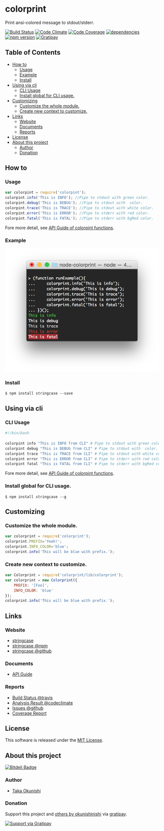 colorprint
=====

Print ansi-colored message to stdout/stderr.

<!-- Badge start -->

[![Build Status][my_travis_badge_url]][my_travis_url]
[![Code Climate][my_codeclimate_badge_url]][my_codeclimate_url]
[![Code Coverage][my_codeclimate_coverage_badge_url]][my_codeclimate_url]
[![dependencies][my_gemnasium_badge_url]][my_gemnasium_url]
[![npm version][my_npm_budge_url]][my_npm_url]
[![Gratipay][my_gratipay_budge_url]][my_gratipay_url]

<!-- Badge end -->


<!-- Table start -->

Table of Contents
-----
- [How to](#01-howto)
    - [Usage](#01-howto--usage)
    - [Example](#01-howto--example)
    - [Install](#01-howto--install)
- [Using via cli](#02-cli)
    - [CLI Usage](#02-cli--c-l-i--usage)
    - [Install global for CLI usage.](#02-cli--install-global-for--c-l-i-usage-)
- [Customizing](#03-customizing)
    - [Customize the whole module.](#03-customizing--customize-the-whole-module-)
    - [Create new context to customize.](#03-customizing--create-new-context-to-customize-)
- [Links](#09-links)
    - [Website](#09-links--website)
    - [Documents](#09-links--documents)
    - [Reports](#09-links--reports)
- [License](#10-license)
- [About this project](#11-project)
    - [Author](#11-project--author)
    - [Donation](#11-project--donation)

<!-- Table end -->


<!-- Sections start -->

<a name="01-howto"></a>
How to
-------

<a name="01-howto--usage"></a>
### Usage

```javascript
var colorpint = require('colorpint');
colorpint.info('This is INFO'); //Pipe to stdout with green color.
colorpint.debug('This is DEBUG'); //Pipe to stdout with  color.
colorpint.trace('This is TRACE'); //Pipe to stdout with white color.
colorpint.error('This is ERROR'); //Pipe to stderr with red color.
colorpint.fatal('This is FATAL'); //Pipe to stderr with bgRed color.

```

Fore more detail, see [API Guide of colorpint functions][my_lib_apiguide_url].

<a name="01-howto--example"></a>
### Example

<img src="assets/images/screenshot.png"/>

<a name="01-howto--install"></a>
### Install

```
$ npm install stringcase --save
```

<a name="02-cli"></a>
Using via cli
-------

<a name="02-cli--c-l-i--usage"></a>
### CLI Usage

```bash
#!/bin/bash

colorpint info "This is INFO from CLI" # Pipe to stdout with green color.
colorpint debug "This is DEBUG from CLI" # Pipe to stdout with  color.
colorpint trace "This is TRACE from CLI" # Pipe to stdout with white color.
colorpint error "This is ERROR from CLI" # Pipe to stderr with red color.
colorpint fatal "This is FATAL from CLI" # Pipe to stderr with bgRed color.

```

Fore more detail, see [API Guide of colorpint functions][my_lib_apiguide_url].



<a name="02-cli--install-global-for--c-l-i-usage-"></a>
### Install global for CLI usage.

```
$ npm install stringcase --g
```

<a name="03-customizing"></a>
Customizing
--------

<a name="03-customizing--customize-the-whole-module-"></a>
### Customize the whole module.

```javascript
var colorprint = require('colorprint');
colorprint.PREFIX='Yeah!';
colorprint.INFO_COLOR='blue';
colorprint.info('This will be blue with prefix.');

```

<a name="03-customizing--create-new-context-to-customize-"></a>
### Create new context to customize.

```javascript
var Colorprint = require('colorprint/lib/colorprint');
var colorprint = new Colorprint({
    PREFIX: '[Foo]',
    INFO_COLOR: 'blue'
});
colorprint.info('This will be blue with prefix.');

```
<a name="09-links"></a>
Links
------

<a name="09-links--website"></a>
### Website

+ [stringcase](https://github.com/okunishinishi/colorprint#readme)
+ [stringcase @npm][my_npm_url]
+ [stringcase @github][my_repo_url]


<a name="09-links--documents"></a>
### Documents

+ [API Guide][my_apiguide_url]

<a name="09-links--reports"></a>
### Reports

+ [Build Status @travis][my_travis_url]
+ [Analysis Result @codeclimate][my_codeclimate_url]
+ [Issues @github](https://github.com/okunishinishi/colorprint/issues)
+ [Coverage Report][my_coverage_url]

<a name="10-license"></a>
License
-------
This software is released under the [MIT License][my_license_url].

<a name="11-project"></a>
About this project
--------

[![Bitdeli Badge][my_bitdeli_badge_url]][bitdeli_url]

<a name="11-project--author"></a>
### Author

+ [Taka Okunishi](http://okunishitaka.com)

<a name="11-project--donation"></a>
### Donation

Support this project and [others by okunishinishi][my_gratipay_url] via [gratipay][my_gratipay_url].

[<img src="https://cdn.rawgit.com/gratipay/gratipay-badge/2.3.0/dist/gratipay.svg" alt="Support via Gratipay"/>][my_gratipay_url]


<!-- Sections end -->


<!-- Links start -->

[nodejs_url]: http://nodejs.org/
[npm_url]: https://www.npmjs.com/
[nvm_url]: https://github.com/creationix/nvm
[bitdeli_url]: https://bitdeli.com/free
[my_bitdeli_badge_url]: https://d2weczhvl823v0.cloudfront.net/okunishinishi/node-colorprint/trend.png
[my_repo_url]: https://github.com/okunishinishi/node-colorprint
[my_travis_url]: http://travis-ci.org/okunishinishi/node-colorprint
[my_travis_badge_url]: http://img.shields.io/travis/okunishinishi/node-colorprint.svg?style=flat
[my_license_url]: https://github.com/okunishinishi/node-colorprint/blob/master/LICENSE
[my_codeclimate_url]: http://codeclimate.com/github/okunishinishi/node-colorprint
[my_codeclimate_badge_url]: http://img.shields.io/codeclimate/github/okunishinishi/node-colorprint.svg?style=flat
[my_codeclimate_coverage_badge_url]: http://img.shields.io/codeclimate/coverage/github/okunishinishi/node-colorprint.svg?style=flat
[my_apiguide_url]: http://okunishinishi.github.io/colorprint/apiguide/module-colorprint.html
[my_lib_apiguide_url]: http://okunishinishi.github.io/colorprint/apiguide/module-colorprint_lib.html
[my_coverage_url]: http://okunishinishi.github.io/colorprint/coverage/lcov-report
[my_coverage_report_url]: http://okunishinishi.github.io/colorprint/coverage/lcov-report/
[my_gratipay_url]: https://gratipay.com/okunishinishi/
[my_gratipay_budge_url]: http://img.shields.io/gratipay/okunishinishi.svg?style=flat
[my_npm_url]: http://www.npmjs.org/package/colorprint
[my_npm_budge_url]: http://img.shields.io/npm/v/colorprint.svg?style=flat
[my_tag_url]: http://github.com/okunishinishi/node-colorprint/releases/tag/
[my_tag_badge_url]: http://img.shields.io/github/tag/okunishinishi/node-colorprint.svg?style=flat
[my_gemnasium_url]: http://gemnasium.com/okunishinishi/node-colorprint
[my_gemnasium_badge_url]: http://img.shields.io/gemnasium/okunishinishi/node-colorprint.svg?style=flat

<!-- Links end-->


